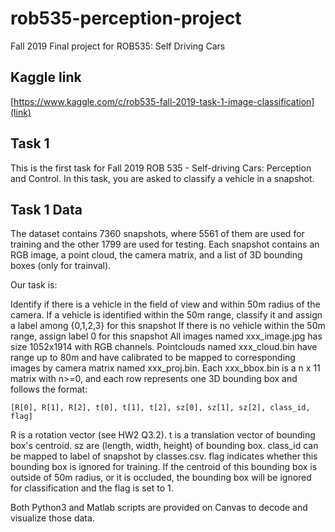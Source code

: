 # rob535-perception-project
Fall 2019 Final project for ROB535: Self Driving Cars

## Kaggle link
[https://www.kaggle.com/c/rob535-fall-2019-task-1-image-classification](link)

## Task 1
This is the first task for Fall 2019 ROB 535 - Self-driving Cars: Perception and Control. In this task, you are asked to classify a vehicle in a snapshot.

## Task 1 Data
The dataset contains 7360 snapshots, where 5561 of them are used for training and the other 1799 are used for testing. Each snapshot contains an RGB image, a point cloud, the camera matrix, and a list of 3D bounding boxes (only for trainval).

Our task is:

Identify if there is a vehicle in the field of view and within 50m radius of the camera.
If a vehicle is identified within the 50m range, classify it and assign a label among {0,1,2,3} for this snapshot
If there is no vehicle within the 50m range, assign label 0 for this snapshot
All images named xxx_image.jpg has size 1052x1914 with RGB channels. Pointclouds named xxx_cloud.bin have range up to 80m and have calibrated to be mapped to corresponding images by camera matrix named xxx_proj.bin. Each xxx_bbox.bin is a n x 11 matrix with n>=0, and each row represents one 3D bounding box and follows the format:

`[R[0], R[1], R[2], t[0], t[1], t[2], sz[0], sz[1], sz[2], class_id, flag]`

R is a rotation vector (see HW2 Q3.2). t is a translation vector of bounding box's centroid. sz are (length, width, height) of bounding box. class_id can be mapped to label of snapshot by classes.csv. flag indicates whether this bounding box is ignored for training. If the centroid of this bounding box is outside of 50m radius, or it is occluded, the bounding box will be ignored for classification and the flag is set to 1.

Both Python3 and Matlab scripts are provided on Canvas to decode and visualize those data.
